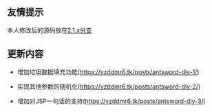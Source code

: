 ## 友情提示

本人修改后的源码放在[2.1.x分支](https://github.com/yzddmr6/antSword/tree/v2.1.x)

## 更新内容

* 增加垃圾数据填充功能(https://yzddmr6.tk/posts/antsword-diy-1/)

* 实现其他参数的随机化(https://yzddmr6.tk/posts/antsword-diy-2/)

* 增加对JSP一句话的支持(https://yzddmr6.tk/posts/antsword-diy-3/)
